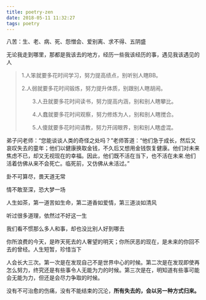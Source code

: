 ```yaml
---
title: poetry-zen
date: 2018-05-11 11:32:27
tags: poetry
---
```


八苦：生、老、病、死、怨憎会、爱别离、求不得、五阴盛 

无论我走到哪里，那都是我该去的地方，经历一些我该经历的事，遇见我该遇见的人 

> 1.人笨就要多花时间学习，努力提高绩点，别听别人瞎BB。　　
>
> 2.人弱就要多花时间锻炼，努力提升体质，别跟别人瞎胡闹。
>
> 　　3.人丑就要多花时间读书，努力提高内涵，别和别人瞎攀比。
>
> 　　4.人蠢就要多花时间观察，努力修炼为人，别和别人瞎搅合。
>
> 　　5.人傻就要多花时间请教，努力开阔眼界，别和别人瞎虚混。



弟子问老师：“您能谈谈人类的奇怪之处吗？”老师答道：“他们急于成长，然后又哀叹失去的童年；他们以健康换取金钱，不久后又想用金钱恢复健康。他们对未来焦虑不已，却又无视现在的幸福。因此，他们既不活在当下，也不活在未来.他们活着仿佛从来不会死亡。临死前，又仿佛从未活过。” 



卦不可算尽，畏天道无常 

情不敢至深，恐大梦一场 

人生如茶，第一道苦如生命，第二道香如爱情，第三道淡如清风 

听过很多道理，依然过不好这一生

我们看不惯那么多人和事，却也没比别人好到哪去

你所浪费的今天，是昨天死去的人奢望的明天；你所厌恶的现在，是未来的你回不去的曾经。人生短暂，珍惜当下



人会长大三次。第一次是在发现自己不是世界中心的时候。第二次是在发现即使再怎么努力，终究还是有些事令人无能为力的时候。第三次是在，明知道有些事可能会无能为力，但还是会尽力争取的时候。 



没有不可治愈的伤痛，没有不能结束的沉沦，**所有失去的，会以另一种方式归来。**